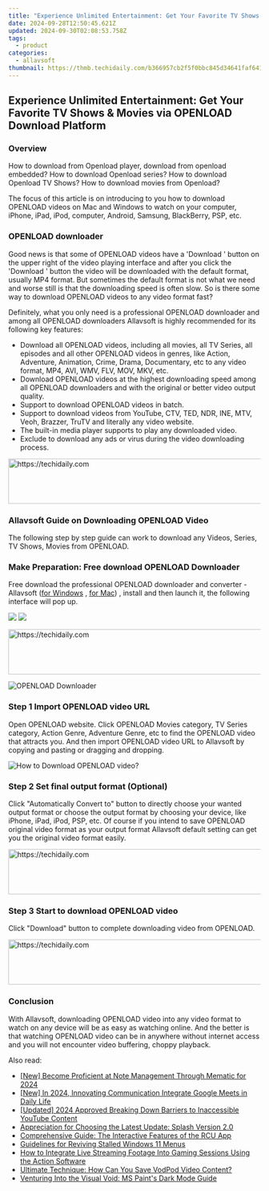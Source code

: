 ```yaml
---
title: "Experience Unlimited Entertainment: Get Your Favorite TV Shows & Movies via OPENLOAD Download Platform"
date: 2024-09-28T12:50:45.621Z
updated: 2024-09-30T02:08:53.758Z
tags:
  - product
categories:
  - allavsoft
thumbnail: https://thmb.techidaily.com/b366957cb2f5f0bbc845d34641faf6413a6383aa8049e6555ff0f80bdf97ed47.jpg
---
```


## Experience Unlimited Entertainment: Get Your Favorite TV Shows & Movies via OPENLOAD Download Platform

### Overview

How to download from Openload player, download from openload embedded? How to download Openload series? How to download Openload TV Shows? How to download movies from Openload?

The focus of this article is on introducing to you how to download OPENLOAD videos on Mac and Windows to watch on your computer, iPhone, iPad, iPod, computer, Android, Samsung, BlackBerry, PSP, etc.

### OPENLOAD downloader

Good news is that some of OPENLOAD videos have a 'Download ' button on the upper right of the video playing interface and after you click the 'Download ' button the video will be downloaded with the default format, usually MP4 format. But sometimes the default format is not what we need and worse still is that the downloading speed is often slow. So is there some way to download OPENLOAD videos to any video format fast?

Definitely, what you only need is a professional OPENLOAD downloader and among all OPENLOAD downloaders Allavsoft is highly recommended for its following key features:

* Download all OPENLOAD videos, including all movies, all TV Series, all episodes and all other OPENLOAD videos in genres, like Action, Adventure, Animation, Crime, Drama, Documentary, etc to any video format, MP4, AVI, WMV, FLV, MOV, MKV, etc.
* Download OPENLOAD videos at the highest downloading speed among all OPENLOAD downloaders and with the original or better video output quality.
* Support to download OPENLOAD videos in batch.
* Support to download videos from YouTube, CTV, TED, NDR, INE, MTV, Veoh, Brazzer, TruTV and literally any video website.
* The built-in media player supports to play any downloaded video.
* Exclude to download any ads or virus during the video downloading process.

<!-- affiliate ads begin -->
<a href="https://appsumo.8odi.net/c/5597632/2118323/7443" target="_top" id="2118323">
  <img src="//a.impactradius-go.com/display-ad/7443-2118323" border="0" alt="https://techidaily.com" width="728" height="90"/>
</a>
<img height="0" width="0" src="https://appsumo.8odi.net/i/5597632/2118323/7443" style="position:absolute;visibility:hidden;" border="0" />
<!-- affiliate ads end -->

### Allavsoft Guide on Downloading OPENLOAD Video

The following step by step guide can work to download any Videos, Series, TV Shows, Movies from OPENLOAD.

### Make Preparation: Free download OPENLOAD Downloader

Free download the professional OPENLOAD downloader and converter - Allavsoft ([for Windows](https://tools.techidaily.com/allavsoft/products/) , [for Mac](https://tools.techidaily.com/allavsoft/products/)) , install and then launch it, the following interface will pop up.

[![](https://www.allavsoft.com/how-to/../images/how-to/free-download-win.jpg)](https://tools.techidaily.com/allavsoft/products/) [![](https://www.allavsoft.com/how-to/../images/how-to/free-download-mac.jpg)](https://tools.techidaily.com/allavsoft/products/)

<!-- affiliate ads begin -->
<a href="https://wigfever.sjv.io/c/5597632/2014851/22899" target="_top" id="2014851">
  <img src="//a.impactradius-go.com/display-ad/22899-2014851" border="0" alt="https://techidaily.com" width="728" height="90"/>
</a>
<img height="0" width="0" src="https://wigfever.sjv.io/i/5597632/2014851/22899" style="position:absolute;visibility:hidden;" border="0" />
<!-- affiliate ads end -->

![OPENLOAD Downloader](https://www.allavsoft.com/how-to/../images/allavsoft/screen-shot-600.jpg)

### Step 1 Import OPENLOAD video URL

Open OPENLOAD website. Click OPENLOAD Movies category, TV Series category, Action Genre, Adventure Genre, etc to find the OPENLOAD video that attracts you. And then import OPENLOAD video URL to Allavsoft by copying and pasting or dragging and dropping.

![How to Download OPENLOAD video?](https://www.allavsoft.com/how-to/../images/how-to/download-rtmp-video/download-rtmp-video.jpg)

### Step 2 Set final output format (Optional)

Click "Automatically Convert to" button to directly choose your wanted output format or choose the output format by choosing your device, like iPhone, iPad, iPod, PSP, etc. Of course if you intend to save OPENLOAD original video format as your output format Allavsoft default setting can get you the original video format easily.

<!-- affiliate ads begin -->
<a href="https://appsumo.8odi.net/c/5597632/2049369/7443" target="_top" id="2049369">
  <img src="//a.impactradius-go.com/display-ad/7443-2049369" border="0" alt="https://techidaily.com" width="728" height="90"/>
</a>
<img height="0" width="0" src="https://appsumo.8odi.net/i/5597632/2049369/7443" style="position:absolute;visibility:hidden;" border="0" />
<!-- affiliate ads end -->

### Step 3 Start to download OPENLOAD video

Click "Download" button to complete downloading video from OPENLOAD.

<!-- affiliate ads begin -->
<a href="https://aligracehair.sjv.io/c/5597632/2047411/19272" target="_top" id="2047411">
  <img src="//a.impactradius-go.com/display-ad/19272-2047411" border="0" alt="https://techidaily.com" width="728" height="90"/>
</a>
<img height="0" width="0" src="https://aligracehair.sjv.io/i/5597632/2047411/19272" style="position:absolute;visibility:hidden;" border="0" />
<!-- affiliate ads end -->

### Conclusion

With Allavsoft, downloading OPENLOAD video into any video format to watch on any device will be as easy as watching online. And the better is that watching OPENLOAD video can be in anywhere without internet access and you will not encounter video buffering, choppy playback.

<ins class="adsbygoogle"
     style="display:block"
     data-ad-format="autorelaxed"
     data-ad-client="ca-pub-7571918770474297"
     data-ad-slot="1223367746"></ins>

<ins class="adsbygoogle"
     style="display:block"
     data-ad-client="ca-pub-7571918770474297"
     data-ad-slot="8358498916"
     data-ad-format="auto"
     data-full-width-responsive="true"></ins>

<span class="atpl-alsoreadstyle">Also read:</span>
<div><ul>
<li><a href="https://fox-direct.techidaily.com/new-become-proficient-at-note-management-through-mematic-for-2024/"><u>[New] Become Proficient at Note Management Through Mematic for 2024</u></a></li>
<li><a href="https://screen-activity-recording.techidaily.com/new-in-2024-innovating-communication-integrate-google-meets-in-daily-life/"><u>[New] In 2024, Innovating Communication Integrate Google Meets in Daily Life</u></a></li>
<li><a href="https://facebook-video-footage.techidaily.com/updated-2024-approved-breaking-down-barriers-to-inaccessible-youtube-content/"><u>[Updated] 2024 Approved Breaking Down Barriers to Inaccessible YouTube Content</u></a></li>
<li><a href="https://win-data.techidaily.com/appreciation-for-choosing-the-latest-update-splash-version-20/"><u>Appreciation for Choosing the Latest Update: Splash Version 2.0</u></a></li>
<li><a href="https://win-data.techidaily.com/comprehensive-guide-the-interactive-features-of-the-rcu-app/"><u>Comprehensive Guide: The Interactive Features of the RCU App</u></a></li>
<li><a href="https://windows11.techidaily.com/guidelines-for-reviving-stalled-windows-11-menus/"><u>Guidelines for Reviving Stalled Windows 11 Menus</u></a></li>
<li><a href="https://win-data.techidaily.com/how-to-integrate-live-streaming-footage-into-gaming-sessions-using-the-action-software/"><u>How to Integrate Live Streaming Footage Into Gaming Sessions Using the Action Software</u></a></li>
<li><a href="https://win-data.techidaily.com/ultimate-technique-how-can-you-save-vodpod-video-content/"><u>Ultimate Technique: How Can You Save VodPod Video Content?</u></a></li>
<li><a href="https://win11.techidaily.com/venturing-into-the-visual-void-ms-paints-dark-mode-guide/"><u>Venturing Into the Visual Void: MS Paint's Dark Mode Guide</u></a></li>
</ul></div>

